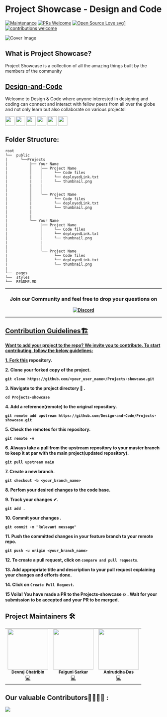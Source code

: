 # Project Showcase - Design and Code

[![Maintenance](https://img.shields.io/badge/Maintained%3F-yes-green.svg)](https://GitHub.com/Naereen/StrapDown.js/graphs/commit-activity)
[![PRs Welcome](https://img.shields.io/badge/PRs-welcome-brightgreen.svg?style=flat-square)](http://makeapullrequest.com)
[![Open Source Love svg1](https://badges.frapsoft.com/os/v1/open-source.svg?v=103)](https://github.com/ellerbrock/open-source-badges/)
[![contributions welcome](https://img.shields.io/badge/contributions-welcome-brightgreen.svg?style=flat)](https://github.com/dwyl/esta/issues)


![Cover Image](https://bafybeibchmixsga6xswoe4tzhw5cos74oaowrerjx5sowo6ntrc3y3la24.ipfs.infura-ipfs.io/)


## What is Project Showcase?

Project Showcase is a collection of all the amazing things built by the members of the community


## [Design-and-Code](https://discord.gg/druweDMn3s)

Welcome to Design & Code where anyone interested in designing and coding can connect and interact with fellow peers from all over the globe and not only learn but also collaborate on various projects!

<p align="left">
<a href="mailto:designandcode.community@gmail.com" style="text-decoration:none">
  <img height="30" src = "https://img.shields.io/badge/gmail-c14438?&style=for-the-badge&logo=gmail&logoColor=white">
</a>
  <a href="https://discord.gg/druweDMn3s" style="text-decoration:none">
  <img height="30" src="https://img.shields.io/badge/discord-darkblue.svg?&style=for-the-badge&logo=discord&logoColor=white" />
</a>
<a href="http://designandcode.us/" style="text-decoration:none">
  <img height="30" src = "https://img.shields.io/badge/website-c14438?&style=for-the-badge&logo=internet&logoColor=white">
</a>
<a href="https://www.linkedin.com/company/designandcode" style="text-decoration:none">
  <img height="30" src="https://img.shields.io/badge/linkedin-blue.svg?&style=for-the-badge&logo=linkedin&logoColor=white" />
</a>
<a href="https://github.com/Design-and-Code" style="text-decoration:none">
  <img height="30" src="https://img.shields.io/badge/Github-grey.svg?&style=for-the-badge&logo=Github&logoColor=white" />
</a>
<a href="https://www.instagram.com/designandcode.community" style="text-decoration:none">
  <img height="30" src = "https://img.shields.io/badge/Instagram-%23E4405F.svg?&style=for-the-badge&logo=Instagram&logoColor=white">
</a>
<br />

  
## Folder Structure:

```
root
└──  public
|      └──Projects
|          ├── Your Name
|          │    ├── Project Name
|          │    │     └── Code files
|          |    │     └── deployedLink.txt
|          |    |     └── thumbnail.png
|          |    |
|          │    │
|          │    └── Project Name
|          │          └── Code files
|          |          └── deployedLink.txt
|          |          └── thumbnail.png
|          |        
|          |
|          └── Your Name
|               ├── Project Name    
|               │     └── Code files
|               │     └── deployedLink.txt
|               |     └── thumbnail.png
|               |
|               │   
|               └── Project Name
|                     └── Code files
|                     └── deployedLink.txt
|                     └── thumbnail.png
|           
└──  pages
└──  styles          
└──  README.MD
```

---

<h3 align="center"> <b>Join our Community and feel free to drop your questions on</h3>
<p align="center">
   <a href="https://discord.gg/druweDMn3s">
   <img alt="Discord" src="https://img.shields.io/badge/Discord-7289DA?style=for-the-badge&logo=discord&logoColor=white"> 
</p>

---

## Contribution Guidelines🏗

Want to add your project to the repo? We invite you to contribute. 
To start contributing, follow the below guidelines: 

**1.**  Fork [this](https://github.com/Design-and-Code/Projects-showcase) repository.

**2.**  Clone your forked copy of the project.

```
git clone https://github.com/<your_user_name>/Projects-showcase.git
```

**3.** Navigate to the project directory :file_folder: .

```
cd Projects-showcase
```

**4.** Add a reference(remote) to the original repository.

```
git remote add upstream https://github.com/Design-and-Code/Projects-showcase.git
```

**5.** Check the remotes for this repository.

```
git remote -v
```

**6.** Always take a pull from the upstream repository to your master branch to keep it at par with the main project(updated repository).

```
git pull upstream main
```

**7.** Create a new branch.

```
git checkout -b <your_branch_name>
```

**8.** Perfom your desired changes to the code base.

**9.** Track your changes ✔. 

```
git add . 
```

**10.** Commit your changes .

```
git commit -m "Relevant message"
```

**11.** Push the committed changes in your feature branch to your remote repo.

```
git push -u origin <your_branch_name>
```

**12.** To create a pull request, click on `compare and pull requests`.

**13.** Add appropriate title and description to your pull request explaining your changes and efforts done.

**14.** Click on `Create Pull Request`.


**15** Voila! You have made a PR to the Projects-showcase 💥 . Wait for your submission to be accepted and your PR to be merged.



## Project Maintainers 🛠

<table>
  <tbody><tr>
    <td align="center"><a href="https://github.com/DevrajDC"><img alt="" src="https://avatars.githubusercontent.com/u/65373279" width="130px;"><br><sub><b> Devraj Chatribin </b></sub></a><br><a href="https://github.com/Design-and-Code/Projects-showcase" title="Code">💻 </a></td> </a></td>
  <td align="center"><a href="https://github.com/lostgirljourney"><img alt="" src="https://avatars.githubusercontent.com/u/56036475" width="130px;"><br><sub><b> Falguni Sarkar </b></sub></a><br><a href="https://github.com/Design-and-Code/Projects-showcase" title="Code">💻 </a></td> </a></td>
  <td align="center"><a href="https://github.com/OctoplusNinja"><img alt="" src="https://avatars.githubusercontent.com/u/37500406" width="130px;"><br><sub><b> Aniruddha Das </b></sub></a><br><a href="https://github.com/Design-and-Code/Projects-showcase" title="Code">💻 </a></td> </a></td>
    
  </tr>
</tbody></table>

## Our valuable Contributors👩‍💻👨‍💻 :
<a href="https://github.com/Design-and-Code/Projects-showcase/graphs/contributors">
  <img src="https://contributors-img.web.app/image?repo=Design-and-Code/Projects-showcase" />
</a>
